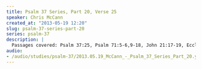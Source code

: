 ```yaml
--- 
title: Psalm 37 Series, Part 20, Verse 25
speaker: Chris McCann
created_at: "2013-05-19 12:20"
slug: psalm-37-series-part-20
series: psalm-37
description: |
  Passages covered: Psalm 37:25, Psalm 71:5-6,9-18, John 21:17-19, Ecclesiastes 12:1-2, Deuteronomy 31:5-6,7-8,16-17, Hebrews 13:5-6, Romans 8:38-39.
audio: 
- /audio/studies/psalm-37/2013.05.19_McCann_-_Psalm_37_Series_Part_20.yaml
---
```

